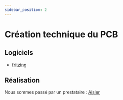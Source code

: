 ```yaml
---
sidebar_position: 2
---
```


# Création technique du PCB

## Logiciels
- [fritzing](https://fritzing.org/)


## Réalisation
Nous sommes passé par un prestataire : [Aisler](https://aisler.net/)

<!-- // TODO - Remplir  -->